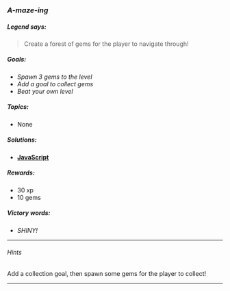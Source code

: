 ### _A-maze-ing_

##### _Legend says:_
> Create a forest of gems for the player to navigate through!

##### _Goals:_
+ _Spawn 3 gems to the level_
+ _Add a goal to collect gems_
+ _Beat your own level_

##### _Topics:_
+ None

##### _Solutions:_
+ **[JavaScript](gemtacular.js)**

##### _Rewards:_
+ 30 xp
+ 10 gems

##### _Victory words:_
+ _SHINY!_

___

###### _Hints_

Add a collection goal, then spawn some gems for the player to collect!

___
